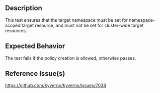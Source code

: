 ## Description

This test ensures that the target namespace must be set for namespace-scoped target resource, and must not be set for cluster-wide target resources.

## Expected Behavior

The test fails if the policy creation is allowed, otherwise passes.


## Reference Issue(s)

https://github.com/kyverno/kyverno/issues/7038